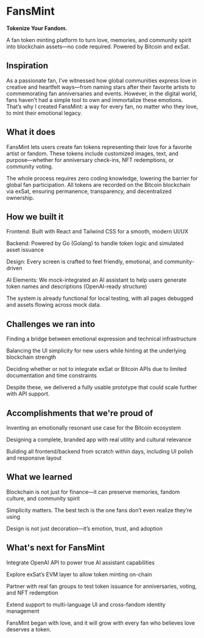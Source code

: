 # FansMint
**Tokenize Your Fandom.**  

A fan token minting platform to turn love, memories, and community spirit into blockchain assets—no code required. Powered by Bitcoin and exSat.


## Inspiration

As a passionate fan, I’ve witnessed how global communities express love in creative and heartfelt ways—from naming stars after their favorite artists to commemorating fan anniversaries and events. However, in the digital world, fans haven’t had a simple tool to own and immortalize these emotions. That’s why I created FansMint: a way for every fan, no matter who they love, to mint their emotional legacy.


## What it does

FansMint lets users create fan tokens representing their love for a favorite artist or fandom. These tokens include customized images, text, and purpose—whether for anniversary check-ins, NFT redemptions, or community voting.

The whole process requires zero coding knowledge, lowering the barrier for global fan participation. All tokens are recorded on the Bitcoin blockchain via exSat, ensuring permanence, transparency, and decentralized ownership.


## How we built it

Frontend: Built with React and Tailwind CSS for a smooth, modern UI/UX

Backend: Powered by Go (Golang) to handle token logic and simulated asset issuance

Design: Every screen is crafted to feel friendly, emotional, and community-driven

AI Elements: We mock-integrated an AI assistant to help users generate token names and descriptions (OpenAI-ready structure)

The system is already functional for local testing, with all pages debugged and assets flowing across mock data.


## Challenges we ran into

Finding a bridge between emotional expression and technical infrastructure

Balancing the UI simplicity for new users while hinting at the underlying blockchain strength

Deciding whether or not to integrate exSat or Bitcoin APIs due to limited documentation and time constraints

Despite these, we delivered a fully usable prototype that could scale further with API support.


## Accomplishments that we're proud of

Inventing an emotionally resonant use case for the Bitcoin ecosystem

Designing a complete, branded app with real utility and cultural relevance

Building all frontend/backend from scratch within days, including UI polish and responsive layout


## What we learned

Blockchain is not just for finance—it can preserve memories, fandom culture, and community spirit

Simplicity matters.  The best tech is the one fans don’t even realize they’re using

Design is not just decoration—it’s emotion, trust, and adoption


## What's next for FansMint

Integrate OpenAI API to power true AI assistant capabilities

Explore exSat’s EVM layer to allow token minting on-chain

Partner with real fan groups to test token issuance for anniversaries, voting, and NFT redemption

Extend support to multi-language UI and cross-fandom identity management

FansMint began with love, and it will grow with every fan who believes love deserves a token.


